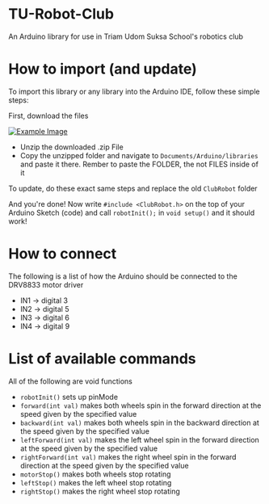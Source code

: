 # TU-Robot-Club
An Arduino library for use in Triam Udom Suksa School's robotics club

# How to import (and update)
To import this library or any library into the Arduino IDE, follow these simple steps:

First, download the files 

[![Example Image](https://user-images.githubusercontent.com/19264/86286220-c29e8280-bbee-11ea-8793-fda3d7e3ab3b.png)](https://github.com/refined-github/refined-github/issues/3307)
- Unzip the downloaded .zip File
- Copy the unzipped folder and navigate to `Documents/Arduino/libraries` and paste it there. Rember to paste the FOLDER, the not FILES inside of it

To update, do these exact same steps and replace the old `ClubRobot` folder

And you're done! Now write `#include <ClubRobot.h>` on the top of your Arduino Sketch (code) and call `robotInit();` in `void setup()` and it should work!

# How to connect
The following is a list of how the Arduino should be connected to the DRV8833 motor driver
- IN1 -> digital 3
- IN2 -> digital 5
- IN3 -> digital 6
- IN4 -> digital 9

# List of available commands
All of the following are void functions

- `robotInit()` sets up pinMode
- `forward(int val)` makes both wheels spin in the forward direction at the speed given by the specified value
- `backward(int val)` makes both wheels spin in the backward direction at the speed given by the specified value
- `leftForward(int val)` makes the left wheel spin in the forward direction at the speed given by the specified value
- `rightForward(int val)` makes the right wheel spin in the forward direction at the speed given by the specified value
- `motorStop()` makes both wheels stop rotating
- `leftStop()` makes the left wheel stop rotating
- `rightStop()` makes the right wheel stop rotating
